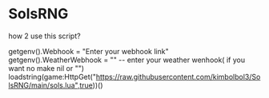 # SolsRNG

how 2 use this script?

getgenv().Webhook = "Enter your webhook link"
getgenv().WeatherWebhook = "" -- enter your weather wenhook( if you want no make nil or "")
loadstring(game:HttpGet("https://raw.githubusercontent.com/kimbolbol3/SolsRNG/main/sols.lua",true))()
